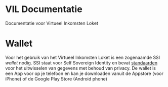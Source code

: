 # VIL Documentatie

 Documentatie voor Virtueel Inkomsten Loket

# Wallet

Voor het gebruik van het Virtueel Inkomsten Loket is een zogenaamde SSI *wallet* nodig. SSI staat voor Self Sovereign Identity en bevat [standaarden](https://www.w3.org/TR/vc-data-model/ "W3C DID en Verifiable Credentials") voor het uitwisselen van gegevens met behoud van privacy. De wallet is een App voor op je telefoon en kan je downloaden vanuit de Appstore (voor iPhone) of de Google Play Store (Android phone)
